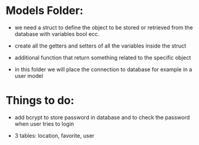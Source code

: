 # Models Folder:

* we need a struct to define the object to be stored or retrieved from the database with variables bool ecc.

* create all the getters and setters of all the variables inside the struct

* additional function that return something related to the specific object

* in this folder we will place the connection to database for example in a user model

# Things to do:
* add bcrypt to store password in database and to check the password when user tries to login

* 3 tables: location, favorite, user
